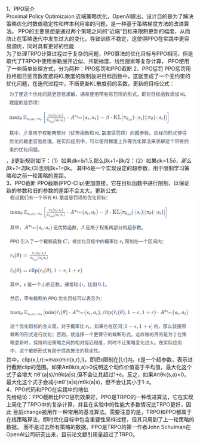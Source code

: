 1、PPO简介  
Proximal Policy Optimizaion 近端策略优化，OpenAI提出。设计目的是为了解决策略优化时数值稳定性和样本利用率的问题，是一种基于策略梯度方法的改进算法。
PPO的主要思想是通过两个策略之间的“近端”目标来限制更新的幅度，从而防止在策略迭代中发生过大的变化，导致训练不稳定，这使得PPO在实践中更容易调优，同时具有更好的性能   
为了处理TRPO计算过程过于复杂的问题，PPO算法的优化目标与PPO相同，但是取代了TRPO中使用泰勒展开近似、共轭梯度、线性搜索等复杂计算，
PPO使用了一些简单处理方式，分为两种：PPO惩罚和PPO截断
2、PPO惩罚
PPO惩罚用拉格朗日惩罚数直接将KL散度的限制放进目标函数中，这就变成了一个无约束的优化问题，在迭代过程中，不断更新KL散度前的系数，更新的目标公式：
![PPO惩罚项.png](PPO惩罚项.png)，β更新规则如下：（1）如果dk<δ/1.5,那么βk+1=βk/2：（2）如果dk>1.5*δ，那么βk+1=2*βk;(3)否则βk+1=βk。
其中δ是一个实现设定的超参数，用于限制学习策略和之前一轮策略的差距。  
3、PPO截断
PPO截断(PPO-Clip)更加直接，它在目标函数中进行限制，以保证新的参数和旧的参数的差距不会太大。更新公式:![PPO截断.png](PPO截断.png)
其中，clip(x,l,r):=max(min(x,r),l)，即把x限制在[l,r]内。ε是一个超参数，表示进行截断clip的范围。如果Aπθk(s,a)>0说明这个动作价值高于平均值，最大化这个式子会增大
πθ'(a|s)/πθk(a|s),但不会让其超过1+ε。反之，如果Aπθk(s,a)<0，最大化这个式子会减小πθ'(a|s)/πθk(a|s)，但不会让其小于1-ε。   
4、PPO代码和PPO在实践中的地位  
先给结论：PPO截断比PPO惩罚效果好。PPO是TRPO的一种改进算法，它在实现上简化了TRPO中的复杂计算，并且在实验中的性能大多数情况比TRPO更好，因此
目前change被用作一种常用的基准算法。需要注意的是，TRPO和PPO都属于在线策略算法，即时优化目标中包含重要性采样过程，但其只用到了上一轮策略的数据，
而不是过去所有策略的数据。PPO是TRPO的第一作者John Schulman在OpenAI公司研究出来，目前论文额引用量超过了TRPO。